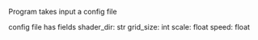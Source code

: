 Program takes input a config file

config file has fields
shader_dir: str
grid_size: int
scale: float
speed: float
